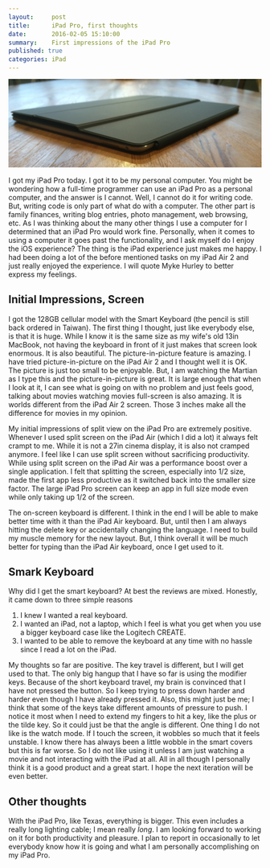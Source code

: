 ```yaml
---
layout:     post
title:      iPad Pro, first thoughts
date:       2016-02-05 15:10:00
summary:    First impressions of the iPad Pro
published: true
categories: iPad
---
```



![ipad](/images/ipad_pro_first_thoughts/ipad.jpeg)

I got my iPad Pro today.  I got it to be my personal computer.  You might be wondering how a full-time programmer can use an iPad Pro as a personal computer, and the answer is I cannot.  Well, I cannot do it for writing code.  But, writing code is only part of what do with a computer.  The other part is family finances, writing blog entries, photo management, web browsing, etc.  As I was thinking about the many other things I use a computer for I determined that an iPad Pro would work fine.  Personally, when it comes to using a computer it goes past the functionality, and I ask myself do I enjoy the iOS experience?  The thing is the iPad experience just makes me happy.  I had been doing a lot of the before mentioned tasks on my iPad Air 2 and just really enjoyed the experience.  I will quote Myke Hurley to better express my feelings.

## Initial Impressions, Screen

I got the 128GB cellular model with the Smart Keyboard (the pencil is still back ordered in Taiwan).  The first thing I thought, just like everybody else, is that it is huge.  While I know it is the same size as my wife's old 13in MacBook, not having the keyboard in front of it just makes that screen look enormous.  It is also beautiful.  The picture-in-picture feature is amazing.  I have tried picture-in-picture on the iPad Air 2 and I thought well it is OK.  The picture is just too small to be enjoyable.  But, I am watching the Martian as I type this and the picture-in-picture is great.  It is large enough that when I look at it, I can see what is going on with no problem and just feels good, talking about movies watching movies full-screen is also amazing.  It is worlds different from the iPad Air 2 screen.  Those 3 inches make all the difference for movies in my opinion.

My initial impressions of split view on the iPad Pro are extremely positive.  Whenever I used split screen on the iPad Air (which I did a lot) it always felt crampt to me.  While it is not a 27in cinema display, it is also not cramped anymore.  I feel like I can use split screen without sacrificing productivity.  While using split screen on the iPad Air was a performance boost over a single application.  I felt that splitting the screen, especially into 1/2 size, made the first app less productive as it switched back into the smaller size factor.  The large iPad Pro screen can keep an app in full size mode even while only taking up 1/2 of the screen.

The on-screen keyboard is different.  I think in the end I will be able to make better time with it than the iPad Air keyboard.  But, until then I am always hitting the delete key or accidentally changing the language.  I need to build my muscle memory for the new layout. But, I think overall it will be much better for typing than the iPad Air keyboard, once I get used to it.  

## Smark Keyboard

Why did I get the smart keyboard?  At best the reviews are mixed.  Honestly, it came down to three simple reasons

1. I knew I wanted a real keyboard.
2. I wanted an iPad, not a laptop, which I feel is what you get when you use a bigger keyboard case like the Logitech CREATE.
3. I wanted to be able to remove the keyboard at any time with no hassle since I read a lot on the iPad.

My thoughts so far are positive.  The key travel is different, but I will get used to that.  The only big hangup that I have so far is using the modifier keys.  Because of the short keyboard travel, my brain is convinced that I have not pressed the button.  So I keep trying to press down harder and harder even though I have already pressed it.  Also, this might just be me; I think that some of the keys take different amounts of pressure to push. I notice it most when I need to extend my fingers to hit a key, like the plus or the tilde key.  So it could just be that the angle is different.  One thing I do not like is the watch mode.  If I touch the screen, it wobbles so much that it feels unstable.   I know there has always been a little wobble in the smart covers but this is far worse.  So I do not like using it unless I am just watching a movie and not interacting with the iPad at all.  All in all though I personally think it is a good product and a great start.  I hope the next iteration will be even better.


## Other thoughts

With the iPad Pro, like Texas, everything is bigger.  This even includes a really long lighting cable; I mean really *long*.  I am looking forward to working on it for both productivity and pleasure.  I plan to report in occasionally to let everybody know how it is going and what I am personally accomplishing on my iPad Pro.